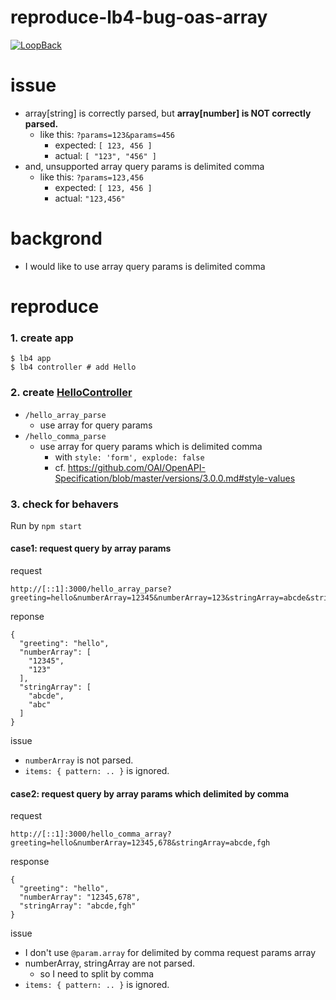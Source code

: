 # reproduce-lb4-bug-oas-array

[![LoopBack](<https://github.com/strongloop/loopback-next/raw/master/docs/site/imgs/branding/Powered-by-LoopBack-Badge-(blue)-@2x.png>)](http://loopback.io/)

# issue

- array\[string\] is correctly parsed, but **array\[number\] is NOT correctly parsed.**
  - like this: `?params=123&params=456`
    - expected: `[ 123, 456 ]`
    - actual: `[ "123", "456" ]`
- and, unsupported array query params is delimited comma
  - like this: `?params=123,456`
    - expected: `[ 123, 456 ]`
    - actual: `"123,456"`

# backgrond

- I would like to use array query params is delimited comma

# reproduce

### 1. create app

```
$ lb4 app
$ lb4 controller # add Hello
```

### 2. create [HelloController](./src/controllers/hello.controller.ts)

- `/hello_array_parse`
  - use array for query params
- `/hello_comma_parse`
  - use array for query params which is delimited comma
    - with `style: 'form', explode: false`
    - cf. https://github.com/OAI/OpenAPI-Specification/blob/master/versions/3.0.0.md#style-values

### 3. check for behavers

Run by `npm start`

#### case1: request query by array params

request

```
http://[::1]:3000/hello_array_parse?greeting=hello&numberArray=12345&numberArray=123&stringArray=abcde&stringArray=abc
```

reponse

```
{
  "greeting": "hello",
  "numberArray": [
    "12345",
    "123"
  ],
  "stringArray": [
    "abcde",
    "abc"
  ]
}
```

issue

- `numberArray` is not parsed.
- `items: { pattern: .. }` is ignored.

#### case2: request query by array params which delimited by comma

request

```
http://[::1]:3000/hello_comma_array?greeting=hello&numberArray=12345,678&stringArray=abcde,fgh
```

response

```
{
  "greeting": "hello",
  "numberArray": "12345,678",
  "stringArray": "abcde,fgh"
}
```

issue

- I don't use `@param.array` for delimited by comma request params array
- numberArray, stringArray are not parsed.
  - so I need to split by comma
- `items: { pattern: .. }` is ignored.
